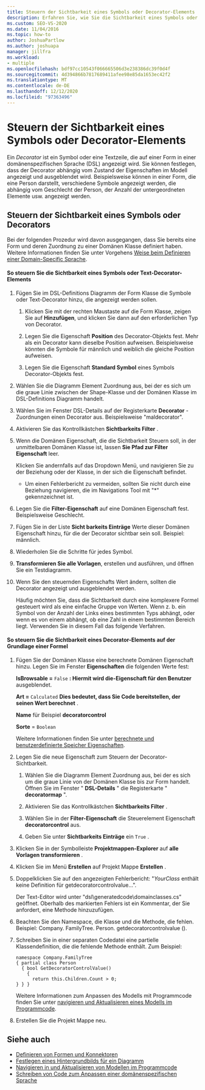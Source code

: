 ```yaml
---
title: Steuern der Sichtbarkeit eines Symbols oder Decorator-Elements
description: Erfahren Sie, wie Sie die Sichtbarkeit eines Symbols oder Decorator-Elements abhängig vom Zustand der Eigenschaften im Modell steuern können.
ms.custom: SEO-VS-2020
ms.date: 11/04/2016
ms.topic: how-to
author: JoshuaPartlow
ms.author: joshuapa
manager: jillfra
ms.workload:
- multiple
ms.openlocfilehash: bdf97cc10543f066665506d3e238386dc39f0d4f
ms.sourcegitcommit: 4d394866b7817689411afee98e85da1653ec42f2
ms.translationtype: MT
ms.contentlocale: de-DE
ms.lasthandoff: 12/12/2020
ms.locfileid: "97363496"
---
```

# <a name="controlling-the-visibility-of-an-icon-or-decorator"></a>Steuern der Sichtbarkeit eines Symbols oder Decorator-Elements
Ein *Decorator* ist ein Symbol oder eine Textzeile, die auf einer Form in einer domänenspezifischen Sprache (DSL) angezeigt wird. Sie können festlegen, dass der Decorator abhängig vom Zustand der Eigenschaften im Modell angezeigt und ausgeblendet wird. Beispielsweise können in einer Form, die eine Person darstellt, verschiedene Symbole angezeigt werden, die abhängig vom Geschlecht der Person, der Anzahl der untergeordneten Elemente usw. angezeigt werden.

## <a name="controlling-the-visibility-of-an-icon-or-decorator"></a>Steuern der Sichtbarkeit eines Symbols oder Decorators
 Bei der folgenden Prozedur wird davon ausgegangen, dass Sie bereits eine Form und deren Zuordnung zu einer Domänen Klasse definiert haben. Weitere Informationen finden Sie unter Vorgehens [Weise beim Definieren einer Domain-Specific Sprache](../modeling/how-to-define-a-domain-specific-language.md).

#### <a name="to-control-the-visibility-of-an-icon-or-text-decorator"></a>So steuern Sie die Sichtbarkeit eines Symbols oder Text-Decorator-Elements

1. Fügen Sie im DSL-Definitions Diagramm der Form Klasse die Symbole oder Text-Decorator hinzu, die angezeigt werden sollen.

   1. Klicken Sie mit der rechten Maustaste auf die Form Klasse, zeigen Sie auf **Hinzufügen**, und klicken Sie dann auf den erforderlichen Typ von Decorator.

   2. Legen Sie die Eigenschaft **Position** des Decorator-Objekts fest. Mehr als ein Decorator kann dieselbe Position aufweisen. Beispielsweise könnten die Symbole für männlich und weiblich die gleiche Position aufweisen.

   3. Legen Sie die Eigenschaft **Standard Symbol** eines Symbols Decorator-Objekts fest.

2. Wählen Sie die Diagramm Element Zuordnung aus, bei der es sich um die graue Linie zwischen der Shape-Klasse und der Domänen Klasse im DSL-Definitions Diagramm handelt.

3. Wählen Sie im Fenster DSL-Details auf der Registerkarte **Decorator** -Zuordnungen einen Decorator aus. Beispielsweise "maldecorator".

4. Aktivieren Sie das Kontrollkästchen **Sichtbarkeits Filter** .

5. Wenn die Domänen Eigenschaft, die die Sichtbarkeit Steuern soll, in der unmittelbaren Domänen Klasse ist, lassen **Sie Pfad zur Filter Eigenschaft** leer.

    Klicken Sie andernfalls auf das Dropdown Menü, und navigieren Sie zu der Beziehung oder der Klasse, in der sich die Eigenschaft befindet.

   - Um einen Fehlerbericht zu vermeiden, sollten Sie nicht durch eine Beziehung navigieren, die im Navigations Tool mit "*" gekennzeichnet ist.

6. Legen Sie die **Filter-Eigenschaft** auf eine Domänen Eigenschaft fest. Beispielsweise Geschlecht.

7. Fügen Sie in der Liste **Sicht barkeits Einträge** Werte dieser Domänen Eigenschaft hinzu, für die der Decorator sichtbar sein soll. Beispiel: männlich.

8. Wiederholen Sie die Schritte für jedes Symbol.

9. **Transformieren Sie alle Vorlagen**, erstellen und ausführen, und öffnen Sie ein Testdiagramm.

10. Wenn Sie den steuernden Eigenschafts Wert ändern, sollten die Decorator angezeigt und ausgeblendet werden.

    Häufig möchten Sie, dass die Sichtbarkeit durch eine komplexere Formel gesteuert wird als eine einfache Gruppe von Werten. Wenn z. b. ein Symbol von der Anzahl der Links eines bestimmten Typs abhängt, oder wenn es von einem abhängt, ob eine Zahl in einem bestimmten Bereich liegt. Verwenden Sie in diesem Fall das folgende Verfahren.

#### <a name="to-control-the-visibility-of-a-decorator-based-on-a-formula"></a>So steuern Sie die Sichtbarkeit eines Decorator-Elements auf der Grundlage einer Formel

1. Fügen Sie der Domänen Klasse eine berechnete Domänen Eigenschaft hinzu. Legen Sie im Fenster **Eigenschaften** die folgenden Werte fest:

     **IsBrowsable =** `False` **: Hiermit wird die-Eigenschaft für den Benutzer** ausgeblendet.    

     **Art =** `Calculated` **Dies bedeutet, dass Sie Code bereitstellen, der seinen Wert berechnet** .    

     **Name** für Beispiel **decoratorcontrol**

     **Sorte** = `Boolean`

     Weitere Informationen finden Sie unter [berechnete und benutzerdefinierte Speicher Eigenschaften](../modeling/calculated-and-custom-storage-properties.md).

2. Legen Sie die neue Eigenschaft zum Steuern der Decorator-Sichtbarkeit.

    1. Wählen Sie die Diagramm Element Zuordnung aus, bei der es sich um die graue Linie von der Domänen Klasse bis zur Form handelt. Öffnen Sie im Fenster " **DSL-Details** " die Registerkarte " **decoratormap** ".

    2. Aktivieren Sie das Kontrollkästchen **Sichtbarkeits Filter** .

    3. Wählen Sie in der **Filter-Eigenschaft** die Steuerelement Eigenschaft **decoratorcontrol** aus.

    4. Geben Sie unter **Sichtbarkeits Einträge** ein `True` .

3. Klicken Sie in der Symbolleiste **Projektmappen-Explorer** auf **alle Vorlagen transformieren** .

4. Klicken Sie im Menü **Erstellen** auf Projekt Mappe **Erstellen** .

5. Doppelklicken Sie auf den angezeigten Fehlerbericht: "*YourClass* enthält keine Definition für getdecoratorcontrolvalue...".

     Der Text-Editor wird unter "dsl\generatedcode\domainclasses.cs" geöffnet. Oberhalb des markierten Fehlers ist ein Kommentar, der Sie anfordert, eine Methode hinzuzufügen.

6. Beachten Sie den Namespace, die Klasse und die Methode, die fehlen.  Beispiel: Company. FamilyTree. Person. getdecoratorcontrolvalue ().

7. Schreiben Sie in einer separaten Codedatei eine partielle Klassendefinition, die die fehlende Methode enthält. Zum Beispiel:

    ```
    namespace Company.FamilyTree
    { partial class Person
      { bool GetDecoratorControlValue()
        {
          return this.Children.Count > 0;
    } } }
    ```

     Weitere Informationen zum Anpassen des Modells mit Programmcode finden Sie unter [navigieren und Aktualisieren eines Modells im Programmcode](../modeling/navigating-and-updating-a-model-in-program-code.md).

8. Erstellen Sie die Projekt Mappe neu.

## <a name="see-also"></a>Siehe auch

- [Definieren von Formen und Konnektoren](../modeling/defining-shapes-and-connectors.md)
- [Festlegen eines Hintergrundbilds für ein Diagramm](../modeling/setting-a-background-image-on-a-diagram.md)
- [Navigieren in und Aktualisieren von Modellen im Programmcode](../modeling/navigating-and-updating-a-model-in-program-code.md)
- [Schreiben von Code zum Anpassen einer domänenspezifischen Sprache](../modeling/writing-code-to-customise-a-domain-specific-language.md)
